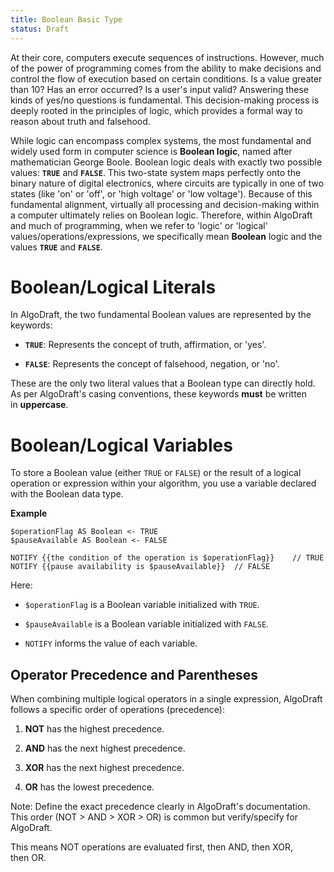 ```yaml
---
title: Boolean Basic Type
status: Draft
---
```

At their core, computers execute sequences of instructions. However, much of the power of programming comes from the ability to make decisions and control the flow of execution based on certain conditions. Is a value greater than 10? Has an error occurred? Is a user's input valid? Answering these kinds of yes/no questions is fundamental. This decision-making process is deeply rooted in the principles of logic, which provides a formal way to reason about truth and falsehood.

While logic can encompass complex systems, the most fundamental and widely used form in computer science is **Boolean logic**, named after mathematician George Boole. Boolean logic deals with exactly two possible values: **`TRUE`** and **`FALSE`**. This two-state system maps perfectly onto the binary nature of digital electronics, where circuits are typically in one of two states (like 'on' or 'off', or 'high voltage' or 'low voltage'). Because of this fundamental alignment, virtually all processing and decision-making within a computer ultimately relies on Boolean logic. Therefore, within AlgoDraft and much of programming, when we refer to 'logic' or 'logical' values/operations/expressions, we specifically mean **Boolean** logic and the values **`TRUE`** and **`FALSE`**.

# Boolean/Logical Literals

In AlgoDraft, the two fundamental Boolean values are represented by the keywords:

- **`TRUE`**: Represents the concept of truth, affirmation, or 'yes'.

- **`FALSE`**: Represents the concept of falsehood, negation, or 'no'.

These are the only two literal values that a Boolean type can directly hold. As per AlgoDraft's casing conventions, these keywords **must** be written in **uppercase**.

# Boolean/Logical Variables

To store a Boolean value (either `TRUE` or `FALSE`) or the result of a logical operation or expression within your algorithm, you use a variable declared with the Boolean data type.

**Example**

```
$operationFlag AS Boolean <- TRUE
$pauseAvailable AS Boolean <- FALSE

NOTIFY {{the condition of the operation is $operationFlag}}    // TRUE
NOTIFY {{pause availability is $pauseAvailable}}  // FALSE
```

Here:

- `$operationFlag` is a Boolean variable initialized with `TRUE`.

- `$pauseAvailable` is a Boolean variable initialized with `FALSE`.

- `NOTIFY` informs the value of each variable.




## Operator Precedence and Parentheses

When combining multiple logical operators in a single expression, AlgoDraft follows a specific order of operations (precedence):

1. **NOT** has the highest precedence.
    
2. **AND** has the next highest precedence.
    
3. **XOR** has the next highest precedence.
    
4. **OR** has the lowest precedence.
    

Note: Define the exact precedence clearly in AlgoDraft's documentation. This order (NOT > AND > XOR > OR) is common but verify/specify for AlgoDraft.

This means NOT operations are evaluated first, then AND, then XOR, then OR.
